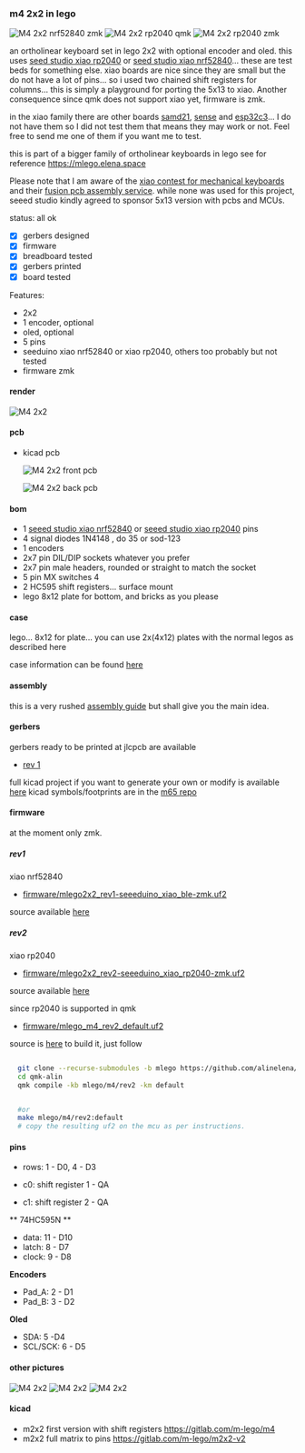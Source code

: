 ### m4 2x2 in lego

  ![M4 2x2 nrf52840 zmk](pics/m4/m4-full.jpg)
  ![M4 2x2 rp2040 qmk](pics/m4/m4-rp2040-qmk.jpg)
  ![M4 2x2 rp2040 zmk](pics/m4/m4-rp2040-zmk.jpg)

an ortholinear keyboard set in lego 2x2 with optional encoder and oled.
this uses [seed studio xiao rp2040](https://www.seeedstudio.com/XIAO-RP2040-v1-0-p-5026.html) or [seed studio xiao nrf52840](https://www.seeedstudio.com/Seeed-XIAO-BLE-nRF52840-p-5201.html)... these are test beds for something else.
xiao boards are nice since they are small but the do not have a lot of pins... so i used two chained shift registers for columns...
this is simply a playground for porting the 5x13 to xiao.
Another consequence since qmk does not support xiao yet, firmware is zmk.

in the xiao family there are other boards [samd21](https://www.seeedstudio.com/Seeeduino-XIAO-Arduino-Microcontroller-SAMD21-Cortex-M0+-p-4426.html), [sense](https://www.seeedstudio.com/Seeed-XIAO-BLE-Sense-nRF52840-p-5253.html) and [esp32c3](https://www.seeedstudio.com/Seeed-XIAO-ESP32C3-p-5431.html)... I do not have them so I did not test them that means they may
work or not. Feel free to send me one of them if you want me to test.

this is part of a bigger family of ortholinear keyboards in lego see for reference
https://mlego.elena.space

Please note that I am aware of the [xiao contest for mechanical keyboards](https://www.seeedstudio.com/seeed-fusion-diy-xiao-mechanical-keyboard-contest.html) and their [fusion pcb assembly service](https://www.seeedstudio.com/pcb-assembly.html). while none was used for this project, seeed studio kindly agreed to sponsor 5x13 version with pcbs and MCUs.

status: all ok

* [x] gerbers designed
* [x] firmware
* [x] breadboard tested
* [x] gerbers printed
* [x] board tested

Features:

* 2x2
* 1 encoder, optional
* oled, optional
* 5 pins
* seeduino xiao nrf52840 or xiao rp2040, others too probably but not tested
* firmware zmk

#### render

  ![M4 2x2](pics/m4/m2x2-3d.png)

#### pcb

* kicad pcb

  ![M4 2x2 front pcb](pics/m4/m4-front-pcb.png)

  ![M4 2x2 back pcb](pics/m4/m4-back-pcb.png)


#### bom

* 1 [seeed studio xiao nrf52840](https://www.seeedstudio.com/Seeed-XIAO-BLE-nRF52840-p-5201.html) or [seeed studio xiao rp2040](https://www.seeedstudio.com/XIAO-RP2040-v1-0-p-5026.html)  pins
* 4 signal diodes 1N4148 , do 35 or sod-123
* 1 encoders
* 2x7 pin DIL/DIP sockets whatever you prefer
* 2x7 pin male headers, rounded or straight to match the socket
* 5 pin MX switches 4
* 2 HC595 shift registers... surface mount
* lego 8x12 plate for bottom, and bricks as you please

#### case

lego... 8x12 for plate... you can use 2x(4x12) plates with the normal legos as described here

case information can be found [here](https://mlego.elena.space/m65/#case)

#### assembly

this is a very rushed [assembly guide](assembly.md) but shall give you the main idea.

#### gerbers

 gerbers ready to be printed at jlcpcb are available

 + [rev 1](https://gitlab.com/m-lego/m4/-/blob/main/gerbers.zip)

  full kicad project if you want to generate your own or modify is available [here](https://gitlab.com/m-lego/m4/)
  kicad symbols/footprints are in the [m65 repo](https://gitlab.com/m-lego/m65/)


#### firmware

at the moment only zmk.


##### rev1

xiao nrf52840

  - [firmware/mlego2x2_rev1-seeeduino_xiao_ble-zmk.uf2](https://gitlab.com/m-lego/m4/-/blob/main/firmware/mlego2x2_rev1-seeeduino_xiao_ble-zmk.uf2)

source available [here](https://github.com/alinelena/mlego-zmk)

##### rev2

xiao rp2040

   - [firmware/mlego2x2_rev2-seeeduino_xiao_rp2040-zmk.uf2](https://gitlab.com/m-lego/m4/-/blob/main/firmware/mlego2x2_rev2-seeeduino_xiao_rp2040-zmk.uf2)

source available [here](https://github.com/alinelena/mlego-zmk-rp2040)

since rp2040 is supported in qmk

   - [firmware/mlego_m4_rev2_default.uf2](https://gitlab.com/m-lego/m4/-/blob/main/firmware/mlego_m4_rev2_default.uf2)

 source is [here](https://github.com/alinelena/qmk_firmware/tree/mlego/keyboards/mlego/m4) to build it, just follow

```bash

  git clone --recurse-submodules -b mlego https://github.com/alinelena/qmk_firmware.git qmk-alin
  cd qmk-alin
  qmk compile -kb mlego/m4/rev2 -km default


  #or
  make mlego/m4/rev2:default
  # copy the resulting uf2 on the mcu as per instructions.
```

#### pins

  - rows: 1 - D0, 4 - D3

  - c0: shift register 1 - QA
  - c1: shift register 2 - QA

** 74HC595N **

  - data: 11 - D10
  - latch: 8 - D7
  - clock: 9 - D8

**Encoders**

  - Pad_A: 2 - D1
  - Pad_B: 3 - D2

**Oled**

  - SDA: 5 -D4
  - SCL/SCK: 6 - D5

#### other pictures

  ![M4 2x2](pics/m4/m2x2.jpg)
  ![M4 2x2](pics/m4/m4_2x2.jpg)
  ![M4 2x2](pics/m4/m4-2x2_dsa.jpg)

#### kicad

- m2x2 first version with shift registers https://gitlab.com/m-lego/m4
- m2x2 full matrix to pins https://gitlab.com/m-lego/m2x2-v2
